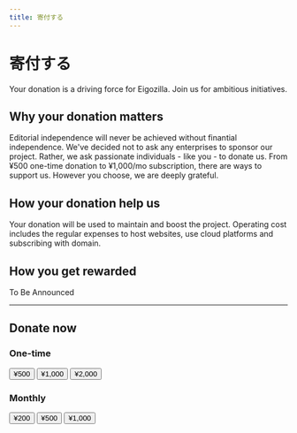 ```yaml
---
title: 寄付する
---
```


# 寄付する

Your donation is a driving force for Eigozilla. Join us for ambitious initiatives. 

## Why your donation matters

Editorial independence will never be achieved without finantial independence. We've decided not to ask any enterprises to sponsor our project. Rather, we ask passionate individuals - like you - to donate us. From ¥500 one-time donation to ¥1,000/mo subscription, there are ways to support us. However you choose, we are deeply grateful. 

## How your donation help us

Your donation will be used to maintain and boost the project. Operating cost includes the regular expenses to host websites, use cloud platforms and subscribing with domain. 

## How you get rewarded

To Be Announced

___

## Donate now

### One-time
<div class="margin-bottom--lg">
  <button class="button button--primary margin-right--sm">¥500</button>
  <button class="button button--primary margin-right--sm">¥1,000</button>
  <button class="button button--primary margin-right--sm">¥2,000</button>
</div>

### Monthly
<div class="margin-bottom--lg">
  <button class="button button--primary margin-right--sm">¥200</button>
  <button class="button button--primary margin-right--sm">¥500</button>
  <button class="button button--primary margin-right--sm">¥1,000</button>
</div>